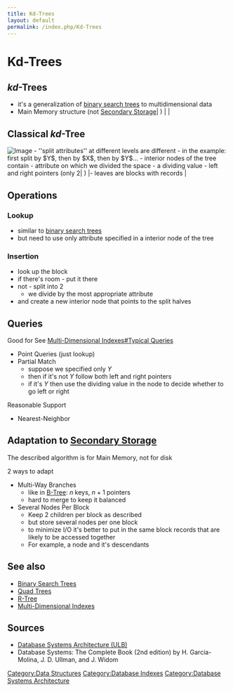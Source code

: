 ```yaml
---
title: Kd-Trees
layout: default
permalink: /index.php/Kd-Trees
---
```


# Kd-Trees

## $kd$-Trees
- it's a generalization of [binary search trees](Binary_Search_Trees) to multidimensional data
- Main Memory structure (not [Secondary Storage](Secondary_Storage)|  ) | |
## Classical $kd$-Tree
<img src="https://raw.github.com/alexeygrigorev/wiki-figures/master/ulb/dbsa/ind/kd-tree-ex.png" alt="Image">
- ''split attributes'' at different levels are different
  - in the example: first split by $Y$, then by $X$, then by $Y$...
- interior nodes of the tree contain
  - attribute on which we divided the space
  - a dividing value
  - left and right pointers (only 2|  ) |- leaves are blocks with records |

## Operations
### Lookup
- similar to [binary search trees](Binary_Search_Trees)
- but need to use only attribute specified in a interior node of the tree

### Insertion
- look up the block 
- if there's room - put it there
- not - split into 2
  - we divide by the most appropriate attribute
- and create a new interior node that points to the split halves


## Queries
Good for See [Multi-Dimensional Indexes#Typical Queries](Multi-Dimensional_Indexes#Typical_Queries)
- Point Queries (just lookup)
- Partial Match
  - suppose we specified only $Y$
  - then if it's not $Y$ follow both left and right pointers 
  - if it's $Y$ then use the dividing value in the node to decide whether to go left or right

Reasonable Support
- Nearest-Neighbor 


## Adaptation to [Secondary Storage](Secondary_Storage)
The described algorithm is for Main Memory, not for disk

2 ways to adapt
- Multi-Way Branches
  - like in [B-Tree](B-Tree): $n$ keys, $n + 1$ pointers
  - hard to merge to keep it balanced
- Several Nodes Per Block
  - Keep 2 children per block as described
  - but store several nodes per one block 
  - to minimize I/O it's better to put in the same block records that are likely to be accessed together 
  - For example, a node and it's descendants


## See also
- [Binary Search Trees](Binary_Search_Trees)
- [Quad Trees](Quad_Trees)
- [R-Tree](R-Tree)
- [Multi-Dimensional Indexes](Multi-Dimensional_Indexes)

## Sources
- [Database Systems Architecture (ULB)](Database_Systems_Architecture_(ULB))
- Database Systems: The Complete Book (2nd edition) by H. Garcia-Molina, J. D. Ullman, and J. Widom

[Category:Data Structures](Category_Data_Structures)
[Category:Database Indexes](Category_Database_Indexes)
[Category:Database Systems Architecture](Category_Database_Systems_Architecture)